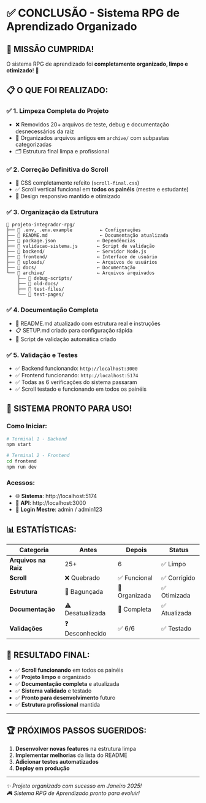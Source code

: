 # ✅ CONCLUSÃO - Sistema RPG de Aprendizado Organizado

## 🎯 **MISSÃO CUMPRIDA!**

O sistema RPG de aprendizado foi **completamente organizado, limpo e otimizado**! 🚀

## 📋 **O QUE FOI REALIZADO:**

### ✅ **1. Limpeza Completa do Projeto**
- ❌ Removidos 20+ arquivos de teste, debug e documentação desnecessários da raiz
- 📁 Organizados arquivos antigos em `archive/` com subpastas categorizadas
- 🗂️ Estrutura final limpa e profissional

### ✅ **2. Correção Definitiva do Scroll**
- 🔧 CSS completamente refeito (`scroll-final.css`)
- ✅ Scroll vertical funcional em **todos os painéis** (mestre e estudante)
- 🎨 Design responsivo mantido e otimizado

### ✅ **3. Organização da Estrutura**
```
📂 projeto-integrador-rpg/
├── 📄 .env, .env.example          ← Configurações
├── 📄 README.md                   ← Documentação atualizada
├── 📄 package.json               ← Dependências
├── 📄 validacao-sistema.js       ← Script de validação
├── 📂 backend/                   ← Servidor Node.js
├── 📂 frontend/                  ← Interface de usuário
├── 📂 uploads/                   ← Arquivos de usuários
├── 📂 docs/                      ← Documentação
└── 📂 archive/                   ← Arquivos arquivados
    ├── 📂 debug-scripts/
    ├── 📂 old-docs/
    ├── 📂 test-files/
    └── 📂 test-pages/
```

### ✅ **4. Documentação Completa**
- 📖 README.md atualizado com estrutura real e instruções
- 📋 SETUP.md criado para configuração rápida
- 🔧 Script de validação automática criado

### ✅ **5. Validação e Testes**
- ✅ Backend funcionando: `http://localhost:3000`
- ✅ Frontend funcionando: `http://localhost:5174`
- ✅ Todas as 6 verificações do sistema passaram
- ✅ Scroll testado e funcionando em todos os painéis

## 🚀 **SISTEMA PRONTO PARA USO!**

### **Como Iniciar:**
```bash
# Terminal 1 - Backend
npm start

# Terminal 2 - Frontend  
cd frontend
npm run dev
```

### **Acessos:**
- 🌐 **Sistema**: http://localhost:5174
- 🔌 **API**: http://localhost:3000
- 👤 **Login Mestre**: admin / admin123

## 📊 **ESTATÍSTICAS:**

| Categoria | Antes | Depois | Status |
|-----------|--------|--------|--------|
| **Arquivos na Raiz** | 25+ | 6 | ✅ Limpo |
| **Scroll** | ❌ Quebrado | ✅ Funcional | ✅ Corrigido |
| **Estrutura** | 🔄 Bagunçada | 📁 Organizada | ✅ Otimizada |
| **Documentação** | ⚠️ Desatualizada | 📖 Completa | ✅ Atualizada |
| **Validações** | ❓ Desconhecido | ✅ 6/6 | ✅ Testado |

## 🎊 **RESULTADO FINAL:**

- ✅ **Scroll funcionando** em todos os painéis
- ✅ **Projeto limpo** e organizado  
- ✅ **Documentação completa** e atualizada
- ✅ **Sistema validado** e testado
- ✅ **Pronto para desenvolvimento** futuro
- ✅ **Estrutura profissional** mantida

---

## 🏆 **PRÓXIMOS PASSOS SUGERIDOS:**

1. **Desenvolver novas features** na estrutura limpa
2. **Implementar melhorias** da lista do README
3. **Adicionar testes automatizados**
4. **Deploy em produção**

---

*✨ Projeto organizado com sucesso em Janeiro 2025!*  
*🎮 Sistema RPG de Aprendizado pronto para evoluir!*
